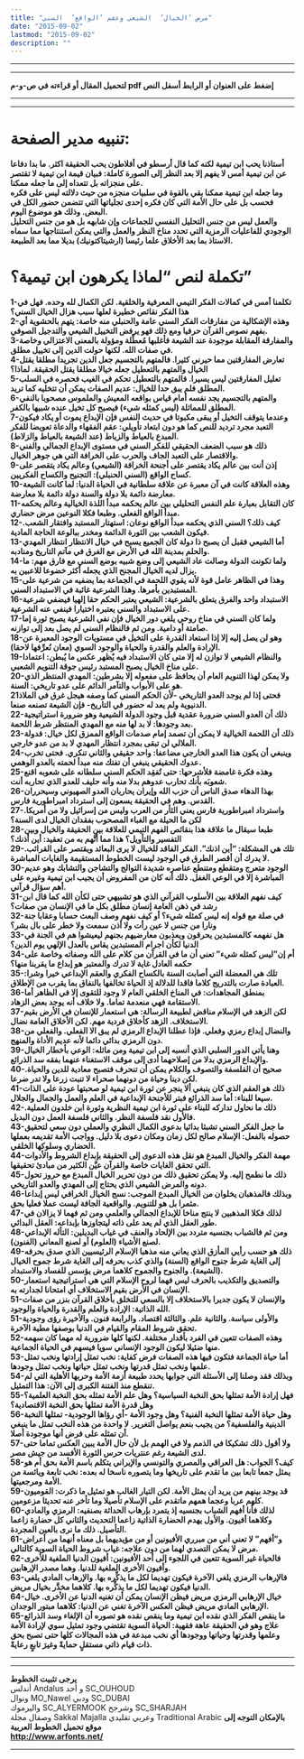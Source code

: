 ```yaml
---
title: "مرض ‘الخيال’  الشيعي وعقم ‘الواقع’  السني"
date: "2015-09-02"
lastmod: "2015-09-02"
description: ""
---
```

---

---

**لتحميل المقال أو قراءته في ص-و-م pdf إضغط على العنوان أو الرابط أسفل النص**

---



---

# تنبيه مدير الصفحة:

**أستاذنا يحب ابن تيمية لكنه كما قال أرسطو في أفلاطون يحب الحقيقة اكثر. ما بدا دفاعا عن ابن تيمية أمس لا يفهم إلا بعد النظر إلى الصورة كاملة: فبيان قيمة ابن تيمية لا تقتصر على منجزاته بل تتعداه إلى ما جعله ممكنا.  
وما جعله ابن تيمية ممكنا بقي بالقوة في سلبيات منجزه من حيث دلالته ليس على فكره فحسب بل على حال الأمة التي كان فكره إحدى تجلياتها التي تتضمن حضور الكل في البعض. وذلك هو موضوع اليوم.  
والعمل ليس من جنس التحليل النفسي للجماعات وإن شابهه بل هو من جنس التحليل الوجودي للفاعليات الرمزية التي تحدد مناخ النظر والعمل والتي يمكن استنتاجها مما سماه الاستاذ بما بعد الأخلاق علما رئيسا (ارشيتاكتونيك) بديلا مما بعد الطبيعة.**

# تكملة لنص “لماذا يكرهون ابن تيمية؟”

**1-تكلمنا أمس في كمالات الفكر التيمي المعرفية والخلقية. لكن الكمال لله وحده. فهل في هذا الفكر نقائص خطيرة لعلها سبب هزال الخيال السني؟  
2-وهذه الإشكالية من مفارقات الفكر السني عامة والحنبلي منه خاصة: يتهم بالحشوية أي بفهم نصوص القرآن حرفيا ومع ذلك فهو يرفض التخييل الشيعي والتدجيل الصوفي.  
3-والمفارقة المقابلة موجودة عند الشيعة فأغلبها مُعطِّلة ومؤولة بالمعنى الاعتزالي وخاصة في صفات الله. لكنها حولت الدين إلى تخييل مطلق.  
4-تعارض المفارقتين مما حيرني كثيرا. فالمتهم بالتجسيم جعل الدين تجريدا مطلقا يقتل الخيال والمتهم بالتعطيل جعله خيالا مطلقا يقتل الحقيقة. لماذا؟  
5-تعليل المفارقتين ليس يسيرا. فالمتهم بالتعطيل تحكم في الغيب فحصره في السلب المطلق فلم يبق حدا للخيال: عديم الصفات يمكن أن تتخليه كما تريد.  
6-والمتهم بالتجسيم يجد نفسه أمام قياس بواقعه المعيش والملموس مصحوبا بالنفي المطلق للمماثلة (ليس كمثله شيء) فيصبح كل تخيل عنده شبيها بالكفر.  
7-وعندما يتوقف التخيل أو يبقى مكبوتا في حديث النفس فإن الإبداع يموت أو يكاد فيكون التعبد مجرد ترديد للنص كما هو دون ابتعاد تأويلي: عقم الفقهاء والدعاة تعويضا للفكر المبدع بالعياط والزياط (عند الشيعة بالعياط والزلاط).  
8-ذلك هو سبب الضعف الحقيقي للفكر السني في مستوى الإبداع الجمالي والفني والاقتصار على التعبد الجاف والحرب على الخرافة التي هي جوهر الخيال.  
9-إذن أنت بين عالم يكاد يقتصر على أجنحة الخرافة (الشيعي) وعالم يكاد يتقصر على كساح الواقع (السني الحنبلي): التجنيح والكساح الفكريين.  
10-وهذه العلاقة كانت في آن معبرة عن علاقة سلطانية في الحياة الدنيا: لما كانت الشيعة معارضة دائمة بلا دولة والسنة دولة دائمة بلا معارضة.  
11-كان التقابل بعبارة علم النفس التحليلي بين عالم يحكمه مبدأ اللذة الخيالية وعالم يحكمه مبدأ الواقع الفعلي. وطبعا فكلا النوعين مرض حضاري.  
12-كيف ذلك؟ السني الذي يحكمه مبدأ الواقع نوعان: استهتار المستبد وافتقار الشعب. فيكون الشعب بين الثورة الدائمة ومخدر ببالوعة الحاجة المادية.  
13-أما الشيعي فقبل أن يصبح ذا دولة كان الجميع يسبح في خيال الانتظار انتظار المهدي والحلم بمدينة الله في الأرض مع الغرق في مآتم التاريخ ومنادبه.  
14-ولما تكونت الدولة وصالت عاد الشيعي إلى وضع شبيه بوضع السني مع فارق مهم: ما يزال لديه الخيال المجنح الذي يجعله أكثر خضوعا للاعبين به.  
15-وهذا في الظاهر عامل قوة لأنه يقوي اللحمة في الجماعة بما يضفيه من شرعية على المستبدين بأمرها. وهذا الشرعية غائبة في الاستبداد السني.  
16-الاستبداد واحد والفرق يتعلق بالشرعية: الشيعي يعتبر الحكم حقا إلهيا فيضفي شرعية على الاستبداد والسني يعتبره اختيارا فينفي عنه الشرعية.  
17-ولما كان السني في مناخ روحي يلغي دور الخيال فإن نفي الشرعية يصبح ثورة إما صامتة أو دامية. ومن ثم فالنظام السني لم يصل بعد إلى توازنه.  
18-وهو لن يصل إليه إلا إذا استعاد القدرة على التخيل في مستويات الوجود المعبرة عن الإرادة والعلم والقدرة والحياة والوجود السوي (معان نُعرِّفها لاحقا).  
19-والنظام الشيعي لا توازن له إلا متى كان الاستبداد فيه يٌظهر عكس ما يُبطن: اعتمادا على مناخ الخيال يصبح المستبد رئيس جوقة التنويم الشعبي.  
20-ولا يمكن لهذا التنويم العام أن يحافظ على مفعوله إلا بشرطين: المهدي المنتظر الذي هو على الأبواب والتآمر الدائم على عدو تاريخي: السنة.  
21فحتى إذا لم يوجد العدو التاريخي -لأن الحكم السني كما وصفه هيجل غرق في الملاذ الدنيوية ولم يعد له حضور في التاريخ- فإن الشيعة تصنعه صنعا.  
22-ذلك أن العدو السني ضرورة عقدية قبل وجود الدولة الشيعية وهو ضرورة استراتيجية بعد وجودها: لا بد لها منه مع المهدي المنتظر شرط اللحمة.  
23-ذلك أن اللحمة الخيالية لا يمكن أن تصمد إمام صدمات الواقع الممزق لكل خيال: فدولة الملالي لن تبقى بمجرد انتظار المهدي لا بد من عدو خارجي.  
24-وينبغي أن يكون هذا العدو الخارجي مضاعفا: واحد حقيقي والثاني تنكري. فحتى تخرب عدوك الحقيقي ينبغي أن تفتك منه مبدأ لحمته بالعدو الوهمي.  
25-وهذه فكرة غامضة فلأشرحها: حتى تُفقِد الحكم السني سلطانه على شعوبه اقنع شعوبَه بأنك تحارب عدوهم بدلا منه وأنه حليف للعدو الذي تحاربه أنت.  
26-بهذا الدهاء صدق الناس أن حزب الله وإيران يحاربان العدو الصهيوني وسيحرران القدس. وهم في الحقيقة يسعون إلى استرداد امبراطورية فارس.  
27-واسترداد امبراطورية فارس يعني الثأر من العرب وليس من إسرائيل ولا من أمريكا. لكن ما الحيلة مع الغباء المصحوب بفقدان الخيال لدى السنة؟  
28-طبعا سيقال ما علاقة هذا بنقائص الفهم التيمي للعلاقة بين الحقيقة والخيال وبين التفسير والتأويل؟ هذا مما أُتَّهم به من تعقيد: أين أذنك؟  
29-تلك هي المشكلة: “أين اذنك”. الفكر الفاقد للخيال لا يرى البعائد ويقتصر على القرائب. لا يدرك أن أقصر الطرق في الوجود ليست الخطوط المستقيمة والغايات المباشرة.  
30-الوجود متعرج ومتقطع ومتنطع عناصره شديدة التوالج والتشاجن والتشابك وهو عديم المباشرة إلا في الوعي الغفل. ذلك أنه كان من المفروض أن يجيب ابن تيمية وغيره على أهم سؤال قرآني.  
31-كيف نفهم العلاقة بين الأسلوب القرآني الذي هو تشبيهي حتى لكأن الله كما قال ابن رشد في ذهن العامة إنسان مطلق بكل ما في الإنسان من صفات؟  
32-في صلة مع قوله إنه ليس كمثله شيء؟ أو كيف نفهم وصف البعث حسابا وعقابا جنة ونارا من جنس لا عين رأت ولا أذن سمعت ولا خطر على بال بشر؟  
33-هل نفهمه كالمستبدين يحرقون ويعذبون معارضيهم بجنهم ليعيشوا هم في الجنة في الدنيا لكأن اجرام المستبدين يقاس بالعدل الإلهي يوم الدين؟  
34-أم إن”ليس كمثله شيء” تعني أن ما في القرآن من كلام على الله وصفاته وخاصة على حكمه العادل غاية لا تدرك والمعتبر هو إبداع ما يقربنا منها؟  
35-تلك هي المعضلة التي أصابت السنة بالكساح الفكري والعقم الإبداعي خيرا وشرا: العبادة صارت بالتدريج كلاما فاقدا للدلالة إذ الحياة تخالفها بالنفاق بما يقرب من الإطلاق.  
36-بمنطق المجاهدات: في المناخ الخلقي العام لا وجود للتقوى إلا في الظاهر أما الاستقامة فهي منعدمة تماما. ولا خلاف أنه يوجد بعض الزهاد.  
37-لكن الزهد في الإسلام مناقض لطبيعة الرسالة: هي استعمار للإنسان في الأرض بقيم الاستخلاف. الزهد كأخلاق فردية مهم. لكن الأخلاق العامة نضال.  
38-والنضال إبداع رمزي وفعلي. فإذا عطلنا الإبداع الرمزي لم يبق الا الفعلي. والفعلي من دون الرمزي بدائي دائما لأنه عديم الأداة والمنهج.  
39-وهنا يأتي الدور السلبي الذي أنسبه إلى ابن تيمية ومن ماثله: الوعي بأخطار الخيال والإبداع الرمزي بدلا من إصلاحهما أدى إلى موقف الاستغناء عنهما بفقه سد الذرائع.  
40-صحيح أن الفلسفة والتصوف والكلام يمكن أن تنحرف فتصبح معادية للدين والحياة. لكن دينا وحياة من دونهما صحراء لا تنبت زرعا ولا تدر ضرعا.  
41-ذلك هو العقم الذي كان ينبغي ألا ينجر عن ثورة ابن تيمية لو صحبتها عودة على الذات سيعا للبناء: أما سد الذرائع فبتر للأجنحة الإبداعية في العلم والعمل والجمال والجلال.  
42-ذلك ما نحاول تداركه للبناء على ثورة ابن تيمية النظرية وثورة ابن خلدون العملية. فالأول نقد فلسفة النظر. والثاني فلسفة العمل دون البديل.  
43-ما جعل الفكر السني تشبثا بدائيا بدعوى الكمال النظري والعملي دون سعي لتحقيق حصوله بالفعل: الإسلام صالح لكل زمان ومكان دعوى بلا دليل. وواجب الأمة تقديمه بعملها الحضاري وسلوكها الخلقي.  
44-مهمة الفكر والخيال المبدع هو نقل هذه الدعوى إلى الحقيقة بإبداع الشروط والأدوات التي تحقق الغايات خاصة والقرآن عيَّن الكثير من مبادئ تحقيقها.  
45-ذلك ما نطمح إليه. ولا يمكن تحقيق ذلك من دون تحرير الخيال المبدع مع حروز تحول دونه والمرض الشيعي الذي يحتاج إلى المهدي والعدو التاريخي.  
46-وبذلك فالمذهبان يخلوان من الخيال المبدع الموجب: نسج الخيال الخرافي ليس إبداعا مثمرا بل هو للتنويم. والواقعية الجافة ليست عملا فعليا بحق.  
47-لذلك فكلا المذهبين لا ينتج مناخا للإبداع الجمالي والعلمي ومن ثم فهما لا يزالان في طور العقل الذي لم يعد على ذاته ليتجاوزها بإبداعه: العقل البدائي.  
48-ومن ثم فالشباب بجنسيه متردد بين الإلحاد والعنف في غياب البديلين: التأله الإبداعي لصنع الأشياء (العلوم) أو لصنع المعاني (الفنون).  
49-ذلك هو حسب رأيي المأزق الذي يعاني منه مذهبا الإسلام الرئيسيين الذي صدق بحرفه إلى الغاية شرط جنوح الواقع (السنة) والذي كذب بحرفه إلى الغاية شرط جموح الخيال (الشيعة). والجنوح والجموح كلاهما مرض يؤسس للفساد والاستبداد.  
50-والتصديق والتكذيب بالحرف ليس فهما لروح الإسلام التي هي استراتيجية استعمار الإنسان في الأرض بقيم الاستخلاف أي امتحانا لجدارته به.  
51-والإنسان لا يكون جديرا بالاستخلاف إلا بالسعي للتخلق بأخلاق القرآن بنزر من صفات الله الذاتية: الإرادة والعلم والقدرة والحياة والوجود.  
51-والأولى سياسة. والثانية علم. والثالثة اقتصاد. والرابعة فنون. والأخيرة رؤى وجودية تحقق شروط المقام والقيام في الدنيا بوصفها مطية الآخرة.  
52-وهذه الصفات تتعين في الفرد بأقدار مختلفة. لكنها كلها ضرورية له مهما كان سهمه منها ضئيلا ليكون الوجود الإنساني سويا فيسهم في الحياة الجماعية.  
53-أما حياة الجماعة فتكون فيها هذه الصفات فرض كفاية: نخب تمثل إرادتها ونخب تمثل علمها ونخب تمثل قدرتها ونخب تمثل حياتها ونخب تمثل وجودها.  
54-وبذلك فقد وصلنا إلى الأسئلة التي جوابها يحدد طبيعة أزمة الأمة وحربها الأهلية التي لم تنقطع منذ الفتنة الكبرى إلى الآن: هذا التمثيل.  
55-فهل إرادة الأمة تمثلها بحق النخبة السياسية؟ وهل علم الأمة تمثله بحق النخبة العلمية؟ وهل قدرة الأمة تمثلها بحق النخبة الاقتصادية؟  
56-وهل حياة الأمة تمثلها النخبة الفنية؟ وهل وجود الأمة -أي رؤاها الوجودية- تمثلها النخبة الدينية والفلسفية؟ من يجيب بنعم يواصل التغرير. لا واحدة من هذه النخب تمثل ما ينبغي أن تمثله على فرض أنها موجودة أصلا.  
57-ولا أقول ذلك تشكيكا في الذمم ولا في الهمم بل لأن حال الأمة يبين العكس تماما حتى لدى الشيعة رغم عنتريات حرس الثورة الأفسد من جيش مصر.  
58-كيف؟ الجواب: هل العراقي والمصري والتونسي والإيراني يتكلم باسم الأمة بحق أم هو يمثل جمعا تابعا بين ما تقدم على تاريخها وما يتصوره ناسخا له بعده: نخب تابعة ويائسة من الأمة ومرجعيتها.  
59-قد يوجد بينهم من يريد أن يمثل الأمة. لكن التيار الغالب هو تمثيل ما ذكرت: القوميون كلهم عربا وعجما همهم ماتقدم على الإسلام تأصيلا وما تأخر عنه تحديثا مزعومين.  
60-لذلك فأنا أفهم الشباب بجنسيه إذ يتمرد بإرهاب الحداثة بصنفيه: الرمزي والمادي وكلاهما أفيون. والأول يهدم الحضارة الذاتية زاعما التحديث والثاني كل حضارة زاعما التأصيل. ذلك ما نرى بالعين المجردة.  
61-و”أفهم” لا تعني أني من مبرري الأفيونين أو من مؤيديهما بل معناه أنهما من أعراض مرض لا يمكن التصدي لهما من دون علاجه: غياب شروط الحياة السوية كالتالي.  
62-فالحياة غير السوية تتعين في اللجوء إلى أحد الأفيونين: أفيون الدنيا الملغية للأخرى وأفيون الأخرى الملغية للدنيا. وهما مصدر الإرهابين.  
63-فالإرهاب الرمزي يلغي الآخرة فيكون تهديما لكل ما يذكِّره بها. والإرهاب المادي يلغي الدنيا فيكون تهديما لكل ما يذكِّره بها. كلاهما مخدَّر بخيال مريض.  
64-خيال الإرهابي الرمزي مريض فيظن الإنسان يمكن أن تغنيه الدنيا عن الأخرى. خيال الإرهابي المادي مريض فيظن العكس الآخرة تغني عن الدنيا: كلاهما مبتور الوجدان.  
65-ما ينقص الفكر الذي نقده ابن تيمية وما ينقص نقده هو تصوره أن الإلغاء وسد الذرائع علاج وهو في الحقيقة عاهة فقهية: الحياة السوية تقتضي وجود تمثيل سوي لإرادة الأمة وعلمها وقدرتها وحياتها ووجودها أي نخب مبدعة في هذه المجالات كلها حتى تصبح بحق ذات قيام ذاتي مستقلٍ حمايةً وغيرَ تابعٍ رعايةً.**

---

---

**يرجى تثبيت الخطوط**   
 أندلس Andalus  و أحد SC\_OUHOUD  
 ونوال MO\_Nawel  ودبي SC\_DUBAI   
 واليرموك SC\_ALYERMOOK  وشرجح SC\_SHARJAH   
 وصقال مجلة Sakkal Majalla وعربي تقليدي Traditional Arabic  **بالإمكان التوجه إلى موقع تحميل الخطوط العربية  
 http://www.arfonts.net/**

---

###